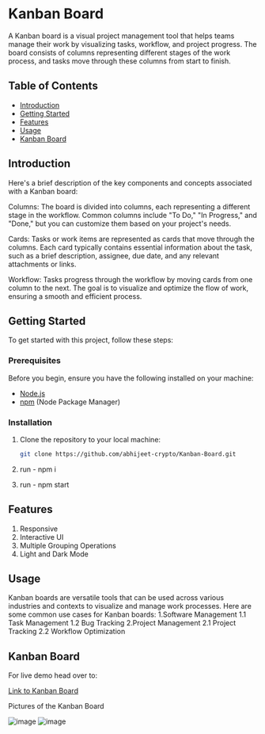 # Kanban Board

A Kanban board is a visual project management tool that helps teams manage their work by visualizing tasks, workflow, and project progress. The board consists of columns representing different stages of the work process, and tasks move through these columns from start to finish.

## Table of Contents

- [Introduction](#introduction)
- [Getting Started](#getting-started)
- [Features](#features)
- [Usage](#usage)
- [Kanban Board](#kanban-board)


## Introduction

Here's a brief description of the key components and concepts associated with a Kanban board:

Columns: The board is divided into columns, each representing a different stage in the workflow. Common columns include "To Do," "In Progress," and "Done," but you can customize them based on your project's needs.

Cards: Tasks or work items are represented as cards that move through the columns. Each card typically contains essential information about the task, such as a brief description, assignee, due date, and any relevant attachments or links.

Workflow: Tasks progress through the workflow by moving cards from one column to the next. The goal is to visualize and optimize the flow of work, ensuring a smooth and efficient process.

## Getting Started

To get started with this project, follow these steps:

### Prerequisites

Before you begin, ensure you have the following installed on your machine:

- [Node.js](https://nodejs.org/)
- [npm](https://www.npmjs.com/) (Node Package Manager)

### Installation

1. Clone the repository to your local machine:

   ```bash
   git clone https://github.com/abhijeet-crypto/Kanban-Board.git

2. run - npm i
   
3. run - npm start 


## Features

1. Responsive
2. Interactive UI
3. Multiple Grouping Operations
4. Light and Dark Mode 


## Usage

Kanban boards are versatile tools that can be used across various industries and contexts to visualize and manage work processes. Here are some common use cases for Kanban boards:
  1.Software Management
      1.1 Task Management
      1.2 Bug Tracking
  2.Project Management
      2.1 Project Tracking 
      2.2 Workflow Optimization 

## Kanban Board

For live demo head over to:

[Link to Kanban Board](https://deft-pony-090f16.netlify.app/)

Pictures of the Kanban Board

![image](https://github.com/abhijeet-crypto/Kanban-Board/assets/76946111/5ede3ae3-e8fc-477f-bdcd-c603a4a35cec)
![image](https://github.com/abhijeet-crypto/Kanban-Board/assets/76946111/7e4e9d37-2dd5-4717-8d0f-49126125f47b)







